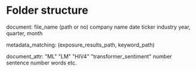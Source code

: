 # Folder structure
document:
    file_name (path or no)
    company name
    date
    ticker
    industry
    year, quarter, month

metadata_matching: 
    (exposure_results_path, keyword_path)

document_attr:
    "ML"
    "LM"
    "HIV4"
    "transformer_sentiment"
    number sentence
    number words
    etc.